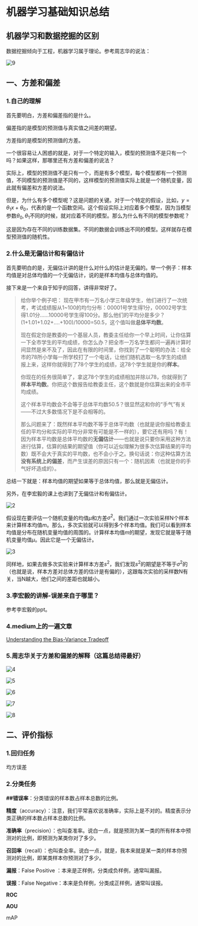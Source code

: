 # 机器学习基础知识总结

## 机器学习和数据挖掘的区别

数据挖掘倾向于工程，机器学习属于理论。参考周志华的说法：

![9](./pics/9.png)

## 一、方差和偏差

### 1.自己的理解

首先要明白，方差和偏差指的是什么。

偏差指的是模型的预测值与真实值之间差的期望。

方差指的是模型的预测值的方差。

一个很容易让人困惑的就是，对于一个特定的输入，模型的预测值不是只有一个吗？如果这样，那哪里还有方差和偏差的说法？

实际上，模型的预测值不是只有一个，而是有多个模型，每个模型都有一个预测值，不同模型的预测值是不同的，这样模型的预测值实际上就是一个随机变量，因此就有偏差和方差的说法。

但是，为什么有多个模型呢？这是问题的关键。对于一个特定的假设，比如，$y=\theta_1x+\theta_0$，代表的是一个函数空间。这个假设实际上对应着多个模型，因为当模型参数$\theta_0,\theta_1$不同的时候，就对应着不同的模型。那么为什么有不同的模型参数呢？

这是因为存在不同的训练数据集。不同的数据会训练出不同的模型。这样就存在模型预测值的随机性。

### 2.什么是无偏估计和有偏估计

首先要明白的是，无偏估计讲的是什么对什么的估计是无偏的。举一个例子：样本均值是对总体均值的一个无偏估计，说的是样本均值与总体均值的。

接下来是一个来自于知乎的回答，讲得非常好了。

> 给你举个例子吧：
> 现在甲市有一万名小学三年级学生，他们进行了一次统考，考试成绩服从1~100的均匀分布：00001号学生得1分，00002号学生得1.01分……10000号学生得100分。那么他们的平均分是多少？(1+1.01+1.02+....+100)/10000=50.5，这个值叫做**总体平均数**。
>
> 现在假定你是教委的一个基层人员，教委主任给你一个早上时间，让你估算一下全市学生的平均成绩，你怎么办？把全市一万名学生都问一遍再计算时间显然是来不及了，因此在有限的时间里，你找到了一个聪明的办法：给全市的78所小学每一所学校打了一个电话，让他们随机选取一名学生的成绩报上来，这样你就得到了78个学生的成绩，这78个学生就是你的**样本**。
>
> 你现在的任务很简单了，拿这78个学生的成绩相加并除以78，你就得到了**样本平均数**。你把这个数报告给教委主任，这个数就是你估算出来的全市平均成绩。
>
> 这个样本平均数会不会等于总体平均数50.5？很显然这和你的“手气”有关——不过大多数情况下是不会相等的。
>
> 那么问题来了：既然样本平均数不等于总体平均数（也就是说你报给教委主任的平均分和实际的平均分非常有可能是不一样的），要它还有用吗？有！因为样本平均数是总体平均数的**无偏估计**——也就是说只要你采用这种方法进行估算，估算的结果的期望值（你可以近似理解为很多次估算结果的平均数）既不会大于真实的平均数，也不会小于之。换句话说：你这种估算方法**没有系统上的偏差**，而产生误差的原因只有一个：随机因素（也就是你的手气好坏造成的）。

总结一下就是：样本均值的期望如果等于总体均值，那么就是无偏估计。

另外，在李宏毅的课上也讲到了无偏估计和有偏估计。

![2](./pics\2.png)

假设现在要评估一个随机变量的均值$\mu$和方差$\sigma^2$。我们通过一次实验采样N个样本来计算样本均值$m$。那么，多次实验就可以得到多个样本均值。我们可以看到样本均值是分布在随机变量均值的周围的。计算样本均值$m$的期望，发现它就是等于随机变量均值$\mu$。因此它是一个无偏估计。

![3](./pics\3.png)

同样地，如果去做多次实验来计算样本方差$s^2$，我们发现$s^2$的期望是不等于$\sigma^2$的（也就是说，样本方差对总体方差的估计是有偏的），这跟每次实验的采样数N有关，当N越大，他们之间的差距也就越小。

### 3.李宏毅的讲解-误差来自于哪里？

参考李宏毅的ppt。

### 4.medium上的一遍文章

[Understanding the Bias-Variance Tradeoff](http://scott.fortmann-roe.com/docs/BiasVariance.html)

### 5.周志华关于方差和偏差的解释（这篇总结得最好）

![4](./pics/4.png)

![5](./pics/5.png)

![6](./pics/6.png)

![7](./pics/7.png)

![8](./pics/8.png)

## 二、评价指标

### 1.回归任务

均方误差

### 2.分类任务

**##错误率**：分类错误的样本数占样本总数的比例。

**精度**（accuracy）：注意，我们平常喜欢说准确率，实际上是不对的。精度表示分类正确的样本数占样本总数的比例。

**准确率**（precision）：也叫查准率。说白一点，就是预测为某一类的所有样本中预测对的比例，即预测为某类你对了多少。

**召回率**（recall）：也叫查全率。说白一点，就是，我本来就是某一类的样本你预测对的比例，即某类样本你预测对了多少。

**漏报**：False Positive ：本来是正样例，分类成负样例，通常叫漏报。

**误报**：False Negative：本来是负样例，分类成正样例，通常叫误报。

**ROC**

**AOU**

mAP